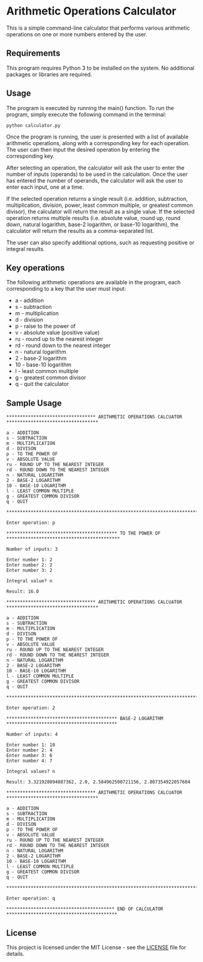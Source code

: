 # Arithmetic Operations Calculator
This is a simple command-line calculator that performs various arithmetic operations on one or more numbers entered by the user.

## Requirements
This program requires Python 3 to be installed on the system. No additional packages or libraries are required.

## Usage
The program is executed by running the main() function. To run the program, simply execute the following command in the terminal:

```
python calculator.py
```

Once the program is running, the user is presented with a list of available arithmetic operations, along with a corresponding key for each operation. The user can then input the desired operation by entering the corresponding key.

After selecting an operation, the calculator will ask the user to enter the number of inputs (operands) to be used in the calculation. Once the user has entered the number of operands, the calculator will ask the user to enter each input, one at a time.

If the selected operation returns a single result (i.e. addition, subtraction, multiplication, division, power, least common multiple, or greatest common divisor), the calculator will return the result as a single value. If the selected operation returns multiple results (i.e. absolute value, round up, round down, natural logarithm, base-2 logarithm, or base-10 logarithm), the calculator will return the results as a comma-separated list.

The user can also specify additional options, such as requesting positive or integral results.

## Key operations
The following arithmetic operations are available in the program, each corresponding to a key that the user must input:

* a - addition
* s - subtraction
* m - multiplication
* d - division
* p - raise to the power of
* v - absolute value (positive value)
* ru - round up to the nearest integer
* rd - round down to the nearest integer
* n - natural logarithm
* 2 - base-2 logarithm
* 10 - base-10 logarithm
* l - least common multiple
* g - greatest common divisor
* q - quit the calculator

## Sample Usage
```
********************************* ARITHMETIC OPERATIONS CALCUATOR **********************************

a - ADDITION
s - SUBTRACTION
m - MULTIPLICATION
d - DIVISON
p - TO THE POWER OF
v - ABSOLUTE VALUE
ru - ROUND UP TO THE NEAREST INTEGER
rd - ROUND DOWN TO THE NEAREST INTEGER
n - NATURAL LOGARITHM
2 - BASE-2 LOGARITHM
10 - BASE-10 LOGARITHM
l - LEAST COMMON MULTIPLE
g - GREATEST COMMON DIVISOR
q - QUIT

****************************************************************************************************

Enter operation: p

***************************************** TO THE POWER OF ******************************************

Number of inputs: 3

Enter number 1: 2
Enter number 2: 2
Enter number 3: 2

Integral value? n

Result: 16.0

********************************* ARITHMETIC OPERATIONS CALCUATOR **********************************

a - ADDITION
s - SUBTRACTION
m - MULTIPLICATION
d - DIVISON
p - TO THE POWER OF
v - ABSOLUTE VALUE
ru - ROUND UP TO THE NEAREST INTEGER
rd - ROUND DOWN TO THE NEAREST INTEGER
n - NATURAL LOGARITHM
2 - BASE-2 LOGARITHM
10 - BASE-10 LOGARITHM
l - LEAST COMMON MULTIPLE
g - GREATEST COMMON DIVISOR
q - QUIT

****************************************************************************************************

Enter operation: 2

***************************************** BASE-2 LOGARITHM *****************************************

Number of inputs: 4

Enter number 1: 10
Enter number 2: 4
Enter number 3: 6
Enter number 4: 7 

Integral values? n 

Result: 3.321928094887362, 2.0, 2.584962500721156, 2.807354922057604

********************************* ARITHMETIC OPERATIONS CALCUATOR **********************************

a - ADDITION
s - SUBTRACTION
m - MULTIPLICATION
d - DIVISON
p - TO THE POWER OF
v - ABSOLUTE VALUE
ru - ROUND UP TO THE NEAREST INTEGER
rd - ROUND DOWN TO THE NEAREST INTEGER
n - NATURAL LOGARITHM
2 - BASE-2 LOGARITHM
10 - BASE-10 LOGARITHM
l - LEAST COMMON MULTIPLE
g - GREATEST COMMON DIVISOR
q - QUIT

****************************************************************************************************

Enter operation: q

**************************************** END OF CALCULATOR *****************************************

```

## License

This project is licensed under the MIT License - see the [LICENSE](LICENSE) file for details.
